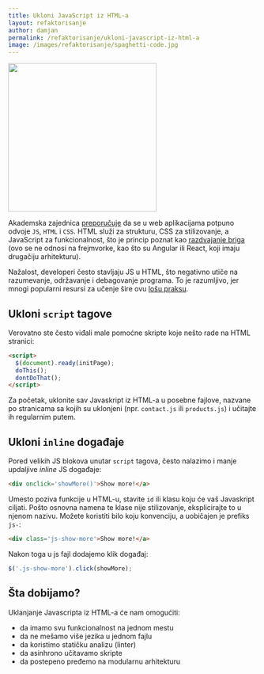 ```yaml
---
title: Ukloni JavaScript iz HTML-a
layout: refaktorisanje
author: damjan
permalink: /refaktorisanje/ukloni-javascript-iz-html-a
image: /images/refaktorisanje/spaghetti-code.jpg
---
```


<img src='{{page.image}}' width='300'>

Akademska zajednica [preporučuje](//www.ece.ubc.ca/~amesbah/docs/scam13.pdf) da se u web aplikacijama potpuno odvoje `JS`, `HTML` i `CSS`. HTML služi za strukturu, CSS za stilizovanje, a JavaScript za funkcionalnost, što je princip poznat kao [razdvajanje briga](https://en.wikipedia.org/wiki/Separation_of_concerns) (ovo se ne odnosi na frejmvorke, kao što su Angular ili React, koji imaju drugačiju arhitekturu).

Nažalost, developeri često stavljaju JS u HTML, što negativno utiče na razumevanje, održavanje i debagovanje programa. To je razumljivo, jer mnogi popularni resursi za učenje šire ovu [lošu praksu](https://www.w3schools.com/js/js_htmldom_events.asp).

## Ukloni `script` tagove

Verovatno ste često viđali male pomoćne skripte koje nešto rade na HTML stranici:

```html
<script>
  $(document).ready(initPage);
  doThis();
  dontDoThat();
</script>
```

Za početak, uklonite sav Javaskript iz HTML-a u posebne fajlove, nazvane po stranicama sa kojih su uklonjeni (npr. `contact.js` ili `products.js`) i učitajte ih regularnim putem.

## Ukloni `inline` događaje

Pored velikih JS blokova unutar `script` tagova, često nalazimo i manje updaljive *inline* JS događaje:

```html
<div onclick='showMore()'>Show more!</a>
```

Umesto poziva funkcije u HTML-u, stavite `id` ili klasu koju će vaš Javaskript ciljati. Pošto osnovna namena te klase nije stilizovanje, eksplicirajte to u njenom nazivu. Možete koristiti bilo koju konvenciju, a uobičajen je prefiks `js-`:

```html
<div class='js-show-more'>Show more!</a>
```

Nakon toga u js fajl dodajemo klik događaj:

```javascript
$('.js-show-more').click(showMore);
```

## Šta dobijamo?

Uklanjanje Javascripta iz HTML-a će nam omogućiti:

- da imamo svu funkcionalnost na jednom mestu
- da ne mešamo više jezika u jednom fajlu
- da koristimo statičku analizu (linter)
- da asinhrono učitavamo skripte
- da postepeno pređemo na modularnu arhitekturu
